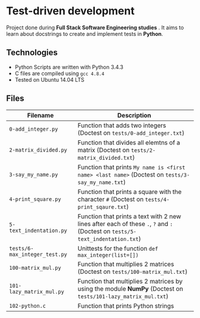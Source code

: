 # Test-driven development

Project done during **Full Stack Software Engineering studies** . It aims to learn about docstrings to create and implement tests in **Python**.

## Technologies

- Python Scripts are written with Python 3.4.3
- C files are compiled using `gcc 4.8.4`
- Tested on Ubuntu 14.04 LTS

## Files

| Filename                      | Description                                                                                                                   |
| ----------------------------- | ----------------------------------------------------------------------------------------------------------------------------- |
| `0-add_integer.py`            | Function that adds two integers (Doctest on `tests/0-add_integer.txt`)                                                        |
| `2-matrix_divided.py`         | Function that divides all elemtns of a matrix (Doctest on `tests/2-matrix_divided.txt`)                                       |
| `3-say_my_name.py`            | Function that prints `My name is <first name> <last name>` (Doctest on `tests/3-say_my_name.txt`)                             |
| `4-print_square.py`           | Function that prints a square with the character `#` (Doctest on `tests/4-print_sqaure.txt`)                                  |
| `5-text_indentation.py`       | Function that prints a text with 2 new lines after each of these `.`, `?` and `:` (Doctest on `tests/5-text_indentation.txt`) |
| `tests/6-max_integer_test.py` | Unittests for the function `def max_integer(list=[])`                                                                         |
| `100-matrix_mul.py`           | Function that multiplies 2 matrices (Doctest on `tests/100-matrix_mul.txt`)                                                   |
| `101-lazy_matrix_mul.py`      | Function that multiplies 2 matrices by using the module **NumPy** (Doctest on `tests/101-lazy_matrix_mul.txt`)                |
| `102-python.c`                | Function that prints Python strings                                                                                           |
